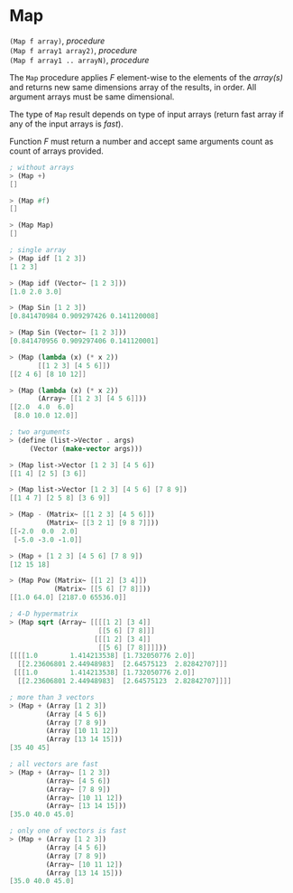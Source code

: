 # Map
`(Map f array)`, *procedure*  
`(Map f array1 array2)`, *procedure*  
`(Map f array1 .. arrayN)`, *procedure*

The `Map` procedure applies *F* element-wise to the elements of the *array(s)* and returns new same dimensions array of the results, in order.
All argument arrays must be same dimensional.

The type of `Map` result depends on type of input arrays (return fast array if any of the input arrays is *fast*).

Function *F* must return a number and accept same arguments count as count of arrays provided.

```scheme
; without arrays
> (Map +)
[]

> (Map #f)
[]

> (Map Map)
[]
```

```scheme
; single array
> (Map idf [1 2 3])
[1 2 3]

> (Map idf (Vector~ [1 2 3]))
[1.0 2.0 3.0]

> (Map Sin [1 2 3])
[0.841470984 0.909297426 0.141120008]

> (Map Sin (Vector~ [1 2 3]))
[0.841470956 0.909297406 0.141120001]

> (Map (lambda (x) (* x 2))
       [[1 2 3] [4 5 6]])
[[2 4 6] [8 10 12]]

> (Map (lambda (x) (* x 2))
       (Array~ [[1 2 3] [4 5 6]]))
[[2.0  4.0  6.0]
 [8.0 10.0 12.0]]
```

```scheme
; two arguments
> (define (list->Vector . args)
     (Vector (make-vector args)))

> (Map list->Vector [1 2 3] [4 5 6])
[[1 4] [2 5] [3 6]]

> (Map list->Vector [1 2 3] [4 5 6] [7 8 9])
[[1 4 7] [2 5 8] [3 6 9]]

> (Map - (Matrix~ [[1 2 3] [4 5 6]])
         (Matrix~ [[3 2 1] [9 8 7]]))
[[-2.0  0.0  2.0]
 [-5.0 -3.0 -1.0]]

> (Map + [1 2 3] [4 5 6] [7 8 9])
[12 15 18]

> (Map Pow (Matrix~ [[1 2] [3 4]])
           (Matrix~ [[5 6] [7 8]]))
[[1.0 64.0] [2187.0 65536.0]]
```

```scheme
; 4-D hypermatrix
> (Map sqrt (Array~ [[[[1 2] [3 4]]
                      [[5 6] [7 8]]]
                     [[[1 2] [3 4]]
                      [[5 6] [7 8]]]]))
[[[[1.0        1.414213538] [1.732050776 2.0]]
  [[2.23606801 2.44948983]  [2.64575123  2.82842707]]]
 [[[1.0        1.414213538] [1.732050776 2.0]]
  [[2.23606801 2.44948983]  [2.64575123  2.82842707]]]]
```

```scheme
; more than 3 vectors
> (Map + (Array [1 2 3])
         (Array [4 5 6])
         (Array [7 8 9])
         (Array [10 11 12])
         (Array [13 14 15]))
[35 40 45]

; all vectors are fast
> (Map + (Array~ [1 2 3])
         (Array~ [4 5 6])
         (Array~ [7 8 9])
         (Array~ [10 11 12])
         (Array~ [13 14 15]))
[35.0 40.0 45.0]

; only one of vectors is fast
> (Map + (Array [1 2 3])
         (Array [4 5 6])
         (Array [7 8 9])
         (Array~ [10 11 12])
         (Array [13 14 15]))
[35.0 40.0 45.0]
```
